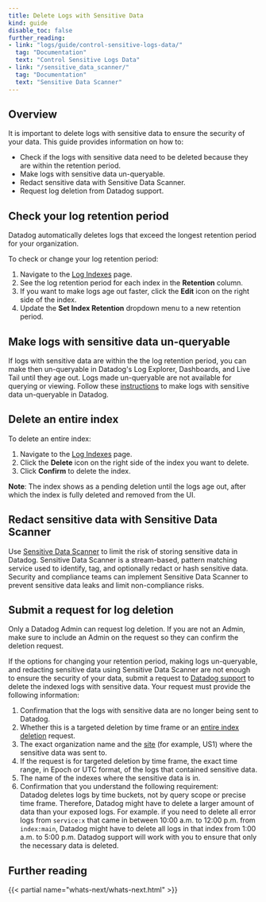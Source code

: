 ```yaml
---
title: Delete Logs with Sensitive Data
kind: guide
disable_toc: false
further_reading:
- link: "logs/guide/control-sensitive-logs-data/"
  tag: "Documentation"
  text: "Control Sensitive Logs Data"
- link: "/sensitive_data_scanner/"
  tag: "Documentation"
  text: "Sensitive Data Scanner"
---
```


## Overview

It is important to delete logs with sensitive data to ensure the security of your data. This guide provides information on how to:

- Check if the logs with sensitive data need to be deleted because they are within the retention period.
- Make logs with sensitive data un-queryable.
- Redact sensitive data with Sensitive Data Scanner.
- Request log deletion from Datadog support.

## Check your log retention period

Datadog automatically deletes logs that exceed the longest retention period for your organization.

To check or change your log retention period:

1. Navigate to the [Log Indexes][1] page.
1. See the log retention period for each index in the **Retention** column.
1. If you want to make logs age out faster, click the **Edit** icon on the right side of the index.
1. Update the **Set Index Retention** dropdown menu to a new retention period.

## Make logs with sensitive data un-queryable

If logs with sensitive data are within the the log retention period, you can make then un-queryable in Datadog's Log Explorer, Dashboards, and Live Tail until they age out. Logs made un-queryable are not available for querying or viewing. Follow these [instructions][2] to make logs with sensitive data un-queryable in Datadog.

## Delete an entire index

To delete an entire index:

1. Navigate to the [Log Indexes][1] page.
1. Click the **Delete** icon on the right side of the index you want to delete.
1. Click **Confirm** to delete the index.

**Note**: The index shows as a pending deletion until the logs age out, after which the index is fully deleted and removed from the UI.

## Redact sensitive data with Sensitive Data Scanner

Use [Sensitive Data Scanner][5] to limit the risk of storing sensitive data in Datadog. Sensitive Data Scanner is a stream-based, pattern matching service used to identify, tag, and optionally redact or hash sensitive data. Security and compliance teams can implement Sensitive Data Scanner to prevent sensitive data leaks and limit non-compliance risks.

## Submit a request for log deletion

<div class="alert alert-warning">
Only a Datadog Admin can request log deletion. If you are not an Admin, make sure to include an Admin on the request so they can confirm the deletion request.
</div>

If the options for changing your retention period, making logs un-queryable, and redacting sensitive data using Sensitive Data Scanner are not enough to ensure the security of your data, submit a request to [Datadog support][3] to delete the indexed logs with sensitive data. Your request must provide the following information:

1. Confirmation that the logs with sensitive data are no longer being sent to Datadog.
1. Whether this is a targeted deletion by time frame or an [entire index deletion](#delete-an-entire-index) request.
1. The exact organization name and the [site][4] (for example, US1) where the sensitive data was sent to.
1. If the request is for targeted deletion by time frame, the exact time range, in Epoch or UTC format, of the logs that contained sensitive data.
1. The name of the indexes where the sensitive data is in.
1. Confirmation that you understand the following requirement:
   <div class="alert alert-danger">
   Datadog deletes logs by time buckets, not by query scope or precise time frame. Therefore, Datadog might have to delete a larger amount of data than your exposed logs. For example. if you need to delete all error logs from <code>service:x</code> that came in between 10:00 a.m. to 12:00 p.m. from <code>index:main</code>, Datadog might have to delete all logs in that index from 1:00 a.m. to 5:00 p.m. Datadog support will work with you to ensure that only the necessary data is deleted.
   </div>

## Further reading

{{< partial name="whats-next/whats-next.html" >}}

[1]: https://app.datadoghq.com/logs/pipelines/indexes
[2]: /logs/guide/control-sensitive-logs-data/#make-sensitive-logs-un-queryable-in-datadog-until-they-age-out
[3]: /help/
[4]: /getting_started/site/
[5]: https://www.datadoghq.com/product/sensitive-data-scanner/
